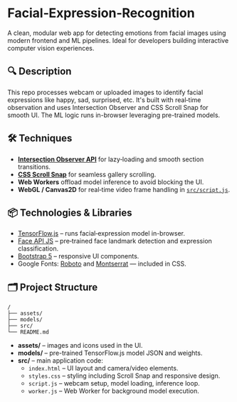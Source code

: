 # Facial‑Expression‑Recognition

A clean, modular web app for detecting emotions from facial images using modern frontend and ML pipelines. Ideal for developers building interactive computer vision experiences.

## 🔍 Description

This repo processes webcam or uploaded images to identify facial expressions like happy, sad, surprised, etc. It's built with real‑time observation and uses Intersection Observer and CSS Scroll Snap for smooth UI. The ML logic runs in-browser leveraging pre-trained models.

## 🛠️ Techniques

- **[Intersection Observer API](https://developer.mozilla.org/en-US/docs/Web/API/Intersection_Observer_API)** for lazy‑loading and smooth section transitions.
- **[CSS Scroll Snap](https://developer.mozilla.org/en-US/docs/Web/CSS/scroll-snap)** for seamless gallery scrolling.
- **Web Workers** offload model inference to avoid blocking the UI.
- **WebGL / Canvas2D** for real‑time video frame handling in [`src/script.js`](src/script.js).

## 📦 Technologies & Libraries

- [TensorFlow.js](https://www.tensorflow.org/js) – runs facial‑expression model in-browser.
- [Face API JS](https://github.com/justadudewhohacks/face-api.js) – pre‑trained face landmark detection and expression classification.
- [Bootstrap 5](https://getbootstrap.com/) – responsive UI components.
- Google Fonts: [Roboto](https://fonts.google.com/specimen/Roboto) and [Montserrat](https://fonts.google.com/specimen/Montserrat) — included in CSS.

## 🗂️ Project Structure

```
/
├── assets/
├── models/
├── src/
└── README.md
```

- **assets/** – images and icons used in the UI.
- **models/** – pre-trained TensorFlow.js model JSON and weights.
- **src/** – main application code:
  - `index.html` – UI layout and camera/video elements.
  - `styles.css` – styling including Scroll Snap and responsive design.
  - `script.js` – webcam setup, model loading, inference loop.
  - `worker.js` – Web Worker for background model execution.
